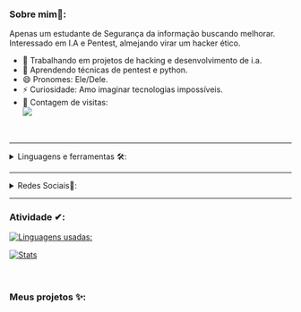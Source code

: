 
### Sobre mim🧑:
Apenas um estudante de Segurança da informação buscando melhorar.<br/>
Interessado em I.A e Pentest, almejando virar um hacker ético.



- 🔭 Trabalhando em projetos de hacking e desenvolvimento de i.a.
- 🌱 Aprendendo técnicas de pentest e python.
- 😄 Pronomes: Ele/Dele.
- ⚡ Curiosidade: Amo imaginar tecnologias impossíveis.
- 🎢 Contagem de visitas:  
![](https://visitor-badge.glitch.me/badge?page_id=sunken000.sunken000)

<br/>

---

<details>
<summary>
Linguagens e ferramentas 🛠:
</summary>
  <br/>


<code><img height="20" src="https://raw.githubusercontent.com/github/explore/80688e429a7d4ef2fca1e82350fe8e3517d3494d/topics/git/git.png"></code>
<code><img height="20" src="https://upload.wikimedia.org/wikipedia/commons/thumb/a/ae/Github-desktop-logo-symbol.svg/1024px-Github-desktop-logo-symbol.svg.png"></code>
<code><img height="20" src="https://upload.wikimedia.org/wikipedia/commons/thumb/9/9a/Visual_Studio_Code_1.35_icon.svg/1024px-Visual_Studio_Code_1.35_icon.svg.png"></code>
<code><img height="20" src="https://upload.wikimedia.org/wikipedia/commons/thumb/1/1d/PyCharm_Icon.svg/1024px-PyCharm_Icon.svg.png"></code>
<code><img height="20" src="https://upload.wikimedia.org/wikipedia/commons/thumb/1/18/C_Programming_Language.svg/926px-C_Programming_Language.svg.png"></code>
<code><img height="20" src="https://upload.wikimedia.org/wikipedia/commons/thumb/c/c3/Python-logo-notext.svg/1200px-Python-logo-notext.svg.png"></code>

</details>



---

<details>
<summary> Redes Sociais🤝: </summary>  

<br/>





<a href="https://www.instagram.com/siste.romantiske/">
  <img align="left" alt="Instagram" width="22px" src="https://upload.wikimedia.org/wikipedia/commons/thumb/a/a5/Instagram_icon.png/600px-Instagram_icon.png" />


<a href="https://www.linkedin.com/in/jo%C3%A3o-pedro-xavier-pires-134674221/">
  <img align="left" alt="Linkdein" width="22px" src="https://cdn3.iconfinder.com/data/icons/inficons/512/linkedin.png" />
</a>

<br/>

</details>

---

### Atividade ✔:


[![Linguagens usadas:](https://github-readme-stats.vercel.app/api/top-langs/?username=sunken000&layout=compact&theme=dark)](https://github.com/anuraghazra/github-readme-stats)


<a href="https://github.com/sunken000">
 <img align="center" src="https://github-readme-stats.vercel.app/api?username=sunken000&show_icons=true&theme=dark&line_height=27" alt="Stats"/>
</a>

<br/>
<br/>
<br/>

### Meus projetos ✨:
  
  

